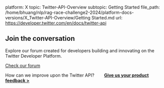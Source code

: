 platform: X
topic: Twitter-API-Overview
subtopic: Getting Started
file_path: /home/bhuang/nlp/rag-race-challenge2-2024/platform-docs-versions/X_Twitter-API-Overview/Getting Started.md
url: https://developer.twitter.com/en/docs/twitter-api

## Join the conversation

Explore our forum created for developers building and innovating on the Twitter Developer Platform.

[Check our forum](https://twittercommunity.com/)

How can we improve upon the Twitter API?        [**Give us your product feedback >**](https://twitterdevfeedback.uservoice.com/forums/930250-twitter-api)